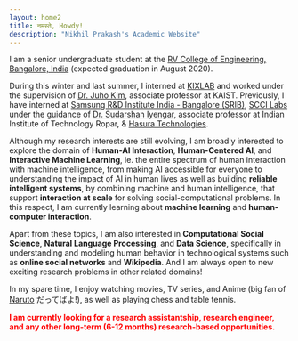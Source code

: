 ```yaml
---
layout: home2
title: नमस्ते, Howdy!
description: "Nikhil Prakash's Academic Website"
---
```


I am a senior undergraduate student at the [RV College of Engineering, Bangalore, India](https://rvce.edu.in/) (expected graduation in August 2020). 

During this winter and last summer, I interned at [KIXLAB](https://kixlab.org/) and worked under the supervision of [Dr. Juho Kim](http://juhokim.com/), associate professor at KAIST. Previously, I have interned at [Samsung R&D Institute India - Bangalore (SRIB)](https://research.samsung.com/sri-b), [SCCI Labs](http://sccilabs.org/) under the guidance of [Dr. Sudarshan Iyengar](http://www.iitrpr.ac.in/sudarshan-iyengar), associate professor at Indian Institute of Technology Ropar, & [Hasura Technologies](https://hasura.io/).

Although my research interests are still evolving, I am broadly interested to explore the domain of **Human-AI Interaction**, **Human-Centered AI**, and **Interactive Machine Learning**, ie. the entire spectrum of human interaction with machine intelligence, from making AI accessible for everyone to understanding the impact of AI in human lives as well as building **reliable intelligent systems**, by combining machine and human intelligence, that support **interaction at scale** for solving social-computational problems. In this respect, I am currently learning about **machine learning** and **human-computer interaction**. 

Apart from these topics, I am also interested in **Computational Social Science**, **Natural Language Processing**, and **Data Science**, specifically in understanding and modeling human behavior in technological systems such as **online social networks** and **Wikipedia**. And I am always open to new exciting research problems in other related domains! 

In my spare time, I enjoy watching movies, TV series, and Anime (big fan of [Naruto](https://en.wikipedia.org/wiki/Naruto) だってばよ!), as well as playing chess and table tennis.

<span style="color:red">**I am currently looking for a research assistantship, research engineer, and any other long-term (6-12 months) research-based opportunities.**</span>
